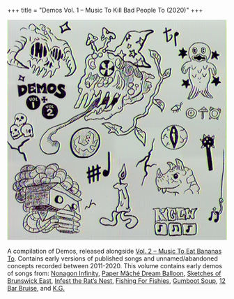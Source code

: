 +++
title = "Demos Vol. 1 – Music To Kill Bad People To (2020)"
+++

![album cover of Demos Volume 1](./cover.jpg)

A compilation of Demos, released alongside [Vol. 2 – Music To Eat Bananas To](/releases/demos-vol-2-music-to-eat-bananas-to). Contains early versions of published songs and unnamed/abandoned concepts recorded between 2011-2020. This volume contains early demos of songs from: [Nonagon Infinity](/releases/nonagon-infinity), [Paper Mâché Dream Balloon](/releases/paper-mache-dream-balloon), [Sketches of Brunswick East](/releases/sketches-of-brunswick-east), [Infest the Rat’s Nest](/releases/infest-the-rats-nest), [Fishing For Fishies](/releases/fishing-for-fishies), [Gumboot Soup](/releases/gumboot-soup), [12 Bar Bruise](/releases/12-bar-bruise), and [K.G.](/releases/kg)

